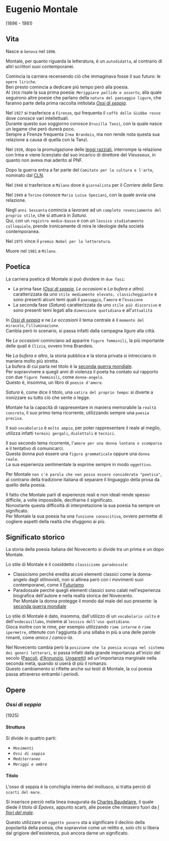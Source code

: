 # Eugenio Montale
(1896 - 1981)

## Vita

Nasce a `Genova` nel `1896`.

Montale, per quanto riguarda la letteratura, è un `autodidatta`, al contrario di altri scrittori suoi contemporanei.

Comincia la carriera recensendo ciò che immaginava fosse il suo futuro: le `opere liriche`.\
Ben presto comincia a dedicare più tempo però alla poesia.\
Al `1916` risale la sua prima poesia: *`Meriggiare pallido e assorto`*, alla quale seguirono altre poesie che parlano della `natura del paesaggio ligure`, che faranno parte della prima raccolta intitolata [*Ossi di seppia*][ossi-di-seppia].

Nel `1927` si trasferisce a `Firenze`, qui frequenta il `caffè delle Giubbe rosse` dove conosce vari intellettuali.\
Durante questo suo soggiorno conosce `Drusilla Tanzi`, con la quale nasce un legame che però durerà poco.\
Sempre a Firenze frequenta `Irma Brandeis`, ma non rende nota questa sua relazione a causa di quella con la Tanzi.

Nel `1938`, dopo la promulgazione delle [leggi razziali][leggi-razziali], interrompe la relazione con Irma e viene licenziato dal suo incarico di direttore del *Vieusseux*, in quanto non aveva mai aderito al PNF.

Dopo la guerra entra a far parte del `Comitato per la cultura e l'arte`, nominato dal [CLN][resistenza-in-italia].

Nel `1948` si trasferisce a `Milano` dove è `giornalista` per il *Corriere della Sera*.

Nel `1949` a `Torino` conosce `Maria Luisa Speziani`, con la quale avvia una relazione.

Negli `anni Sessanta` comincia a lavorare ad un `completo rovesciamento del proprio stile`, che si attuerà in *Satura*.\
Qui, con un `registro medio-basso` e con un `lessico studiatamente colloquiale`, prende ironicamente di mira le ideologie della società contemporanea.

Nel `1975` vince il `premio Nobel per la letteratura`.

Muore nel `1981` a `Milano`.

## Poetica

La carriera poetica di Montale si può dividere in `due fasi`:
- La prima fase ([*Ossi di seppia*][ossi-di-seppia], *Le occasioni* e *La bufera e altro*) caratterizzata da uno `stile mediamente elevato, classicheggiante` e sono presenti alcuni temi quali il `paesaggio`, l'`amore` e l'`evasione`
- La seconda fase (*Satura*) caratterizzata da uno `stile più discorsivo` e sono presenti temi legati alla `dimensione quotidiana` e all'`attualità`

In [*Ossi di seppia*][ossi-di-seppia] e ne *Le occasioni* il tema centrale è il `momento del miracolo`, l'`illuminazione`.\
Cambia però lo scenario, si passa infatti dalla campagna ligure alla città.

Ne *Le occasioni* cominciano ad apparire `figure femminili`, la più importante delle quali è `Clizia`, ovvero Irma Brandeis.

Ne *La bufera e altro*, la storia pubblica e la storia privata si intrecciano in maniera molto più stretta.\
La bufera di cui parla nel titolo è la [seconda guerra mondiale][seconda-guerra-mondiale].\
Per sopravvivere a quegli anni di violenza il poeta ha contato sul rapporto con due `figure femminili`, come `donne-angelo`.\
Questo è, insomma, un libro di `poesie d'amore`.

*Satura* è, come dice il titolo, una `satira del proprio tempo`: si diverte a ironizzare su tutto ciò che sente o legge.

Montale ha la capacità di rappresentare in maniera memorabile la `realtà concreta`, il suo primo tema ricorrente, utilizzando sempre una `poesia precisa`.

Il suo `vocabolario` è `molto ampio`, per poter rappresentare il reale al meglio, utilizza infatti `termini gergali`, `dialettali` e `tecnici`.

Il suo secondo tema ricorrente, l'`amore per una donna lontana o scomparsa` e il tentativo di comunicarci.\
Questa donna può essere una `figura grammaticale` oppure una `donna reale`.\
La sua esperienza sentimentale la esprime sempre in modo `oggettivo`.

Per Montale `non c'è parola che non possa essere considerata "poetica"`, al contrario della tradizione italiana di separare il linguaggio della prosa da quello della poesia.

Il fatto che Montale parli di esperienze reali e non ideali rende spesso difficile, a volte impossibile, decifrarne il significato.\
Nonostante questa difficoltà di interpretazione la sua poesia ha sempre un significato.\
Per Montale la sua poesia ha una `funzione conoscitiva`, ovvero permette di cogliere aspetti della realtà che sfuggono ai più.

## Significato storico

La storia della poesia italiana del Novecento si divide tra un prima e un dopo Montale.

Lo stile di Montale è il cosiddetto `classicismo paradossale`:
- Classicismo perché eredita alcuni elementi classici come la donna-angelo dagli stilnovisti, non si allinea però con i movimenti suoi contemporanei, come il [Futurismo][futurismo]
- Paradossale perché quegli elementi classici sono calati nell'esperienza biografica dell'autore e nella realtà storica del Novecento.\
  Per Montale la donna protegge il mondo dal male del suo presente: la [seconda guerra mondiale][seconda-guerra-mondiale]

Lo stile di Montale è dato, insomma, dall'utilizzo di un `vocabolario colto` e dell'`endecasillabo`, insieme al `lessico dell'uso quotidiano`.\
Gioca inoltre con le rime, per esempio utilizzando `rime interne` o `rime ipermetre`, ottenute con l'aggiunta di una sillaba in più a una delle parole rimanti, come *amico* / *canico-la*.

Nel Novecento cambia però la `posizione che la poesia occupa nel sistema dei generi letterari`, si passa infatti dalla grande importanza all'inizio del secolo ([Pascoli][giovanni-pascoli], [d'Annunzio][gabriele-d-annunzio], [Ungaretti][giuseppe-ungaretti]) ad un'importanza marginale nella seconda metà, quando si userà di più il romanzo.\
Questo cambiamento si riflette anche sui testi di Montale, la cui poesia passa attraverso entrambi i periodi.

## Opere

### *Ossi di seppia*
(1925)

#### Struttura

Si divide in quattro parti:
- *`Movimenti`*
- *`Ossi di seppia`*
- *`Mediterraneo`*
- *`Meriggi e ombre`*

#### Titolo

L'osso di seppia è la conchiglia interna del mollusco, si tratta perciò di `scarti del mare`.

Si inserisce perciò nella linea inaugurata da [Charles Baudelaire][charles-baudelaire], il quale diede il titolo di *Épaves*, appunto scarti, alle poesie che rimasero fuori da [*I fiori del male*][i-fiori-del-male].

Questo utilizzare un `oggetto povero` sta a significare il declino della popolarità della poesia, che sopravvive come un relitto e, solo chi si libera dal grigiore dell'esistenza, può ancora darne un significato.

[ossi-di-seppia]: #ossi-di-seppia

[charles-baudelaire]: Charles-Baudelaire.md
[i-fiori-del-male]: Charles-Baudelaire.md#i-fiori-del-male
[futurismo]: Futurismo.md
[gabriele-d-annunzio]: Gabriele-D-Annunzio.md
[giovanni-pascoli]: Giovanni-Pascoli.md
[giuseppe-ungaretti]: Giuseppe-Ungaretti.md

[leggi-razziali]: https://github.com/alex-sandri/riassunti-storia/blob/main/L-Italia-tra-le-due-guerre-il-fascismo.md#fn-4
[resistenza-in-italia]: https://github.com/alex-sandri/riassunti-storia/blob/main/La-seconda-guerra-mondiale.md#la-guerra-e-la-resistenza-in-italia-dal-1943-al-1945
[seconda-guerra-mondiale]: https://github.com/alex-sandri/riassunti-storia/blob/main/La-seconda-guerra-mondiale.md
